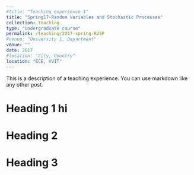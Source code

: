 ```yaml
---
#title: "Teaching experience 1"
title: "Spring17-Random Variables and Stochastic Processes"
collection: teaching
type: "Undergraduate course"
permalink: /teaching/2017-spring-RVSP
#venue: "University 1, Department"
venue: ""
date: 2017
#location: "City, Country"
location: "ECE, VVIT"
---
```


This is a description of a teaching experience. You can use markdown like any other post.

Heading 1
hi
======

Heading 2
======

Heading 3
======